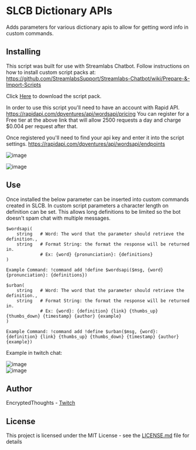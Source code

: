 # SLCB Dictionary APIs

Adds parameters for various dictionary apis to allow for getting word info in custom commands. 

## Installing

This script was built for use with Streamlabs Chatbot.
Follow instructions on how to install custom script packs at:
https://github.com/StreamlabsSupport/Streamlabs-Chatbot/wiki/Prepare-&-Import-Scripts

Click [Here](https://github.com/Encrypted-Thoughts/SLCB-DictionaryAPI/blob/master/DictionaryAPI.zip?raw=true) to download the script pack.

In order to use this script you'll need to have an account with Rapid API.
https://rapidapi.com/dpventures/api/wordsapi/pricing
You can register for a Free tier at the above link that will allow 2500 requests a day and charge $0.004 per request after that.

Once registered you'll need to find your api key and enter it into the script settings.
https://rapidapi.com/dpventures/api/wordsapi/endpoints

![image](https://user-images.githubusercontent.com/50642352/85913417-33622b00-b7fa-11ea-8351-94b124f6d241.png)

![image](https://user-images.githubusercontent.com/50642352/85881103-b8b9f100-b7a2-11ea-86a6-ba317c46196e.png)

## Use

Once installed the below parameter can be inserted into custom commands created in SLCB.
In custom script parameters a character length on definition can be set.
This allows long definitions to be limited so the bot doesn't spam chat with multiple messages.

```
$wordsapi(
    string   # Word: The word that the parameter should retrieve the definition.,
    string   # Format String: the format the response will be returned in. 
             # Ex: {word} {pronunciation}: {definitions}
)

Example Command: !command add !define $wordsapi($msg, {word} {pronunciation}: {definitions})
```
```
$urban(
    string   # Word: The word that the parameter should retrieve the definition.,
    string   # Format String: the format the response will be returned in. 
             # Ex: {word}: {definition} {link} {thumbs_up} {thumbs_down} {timestamp} {author} {example}
)

Example Command: !command add !define $urban($msg, {word}: {definition} {link} {thumbs_up} {thumbs_down} {timestamp} {author} {example})
```

Example in twitch chat:

![image](https://user-images.githubusercontent.com/50642352/85910515-f2abe700-b7e4-11ea-9e64-313ec7a90e18.png)
<br/>
![image](https://user-images.githubusercontent.com/50642352/85913344-a7500380-b7f9-11ea-8629-6874b6e0f031.png)

## Author

EncryptedThoughts - [Twitch](https://www.twitch.tv/encryptedthoughts)

## License

This project is licensed under the MIT License - see the [LICENSE.md](LICENSE.md) file for details

